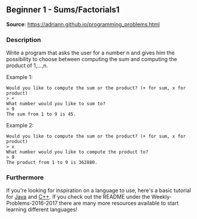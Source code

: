 ## Beginner 1 - Sums/Factorials1
__Source__:
https://adriann.github.io/programming_problems.html

### Description
Write a program that asks the user for a number n and gives him the possibility
to choose between computing the sum and computing the product of 1,…,n.

Example 1:

```
Would you like to compute the sum or the product? (+ for sum, x for product)
> +
What number would you like to sum to?
> 9
The sum from 1 to 9 is 45.
```

Example 2:

```
Would you like to compute the sum or the product? (+ for sum, x for product)
> x
What number would you like to compute the product to?
> 9
The product from 1 to 9 is 362880.
```

### Furthermore
If you're looking for inspiration on a language to use, here's a basic tutorial
for [Java](http://www.codeproject.com/Articles/2853/Java-Basics-Input-and-Output)
and [C++](http://www.cplusplus.com/doc/tutorial/basic_io/).  If you check out
the README under the Weekly-Problems-2016-2017 there are many more resources
available to start learning different languages!
